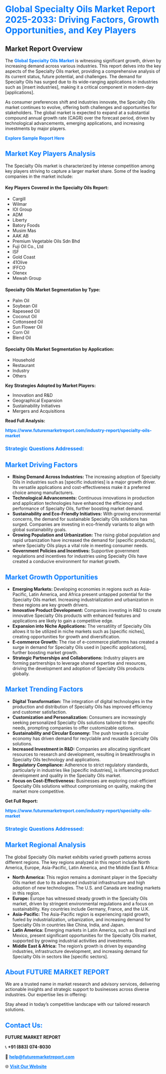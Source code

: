 <h1 style="color: #007BFF;">Global Specialty Oils Market Report 2025-2033: Driving Factors, Growth Opportunities, and Key Players</h1>

<section id="overview">
<h2>Market Report Overview</h2>
<p>The <a href="https://www.futuremarketreport.com/industry-report/specialty-oils-market" style="color: #007BFF; text-decoration: none;"><strong>Global Specialty Oils Market</strong></a> is witnessing significant growth, driven by increasing demand across various industries. This report delves into the key aspects of the Specialty Oils market, providing a comprehensive analysis of its current status, future potential, and challenges. The demand for Specialty Oils has surged due to its wide-ranging applications in industries such as [insert industries], making it a critical component in modern-day [applications].</p>
<p>As consumer preferences shift and industries innovate, the Specialty Oils market continues to evolve, offering both challenges and opportunities for stakeholders. The global market is expected to expand at a substantial compound annual growth rate (CAGR) over the forecast period, driven by technological advancements, emerging applications, and increasing investments by major players.</p>
</section>

<section id="overview">
<p><a href="https://www.futuremarketreport.com/request-sample/reportId=87236" style="color: #007BFF; text-decoration: none;"><strong>Explore Sample Report Here</strong></a></p>
</section>

<section id="key-players">
<h2 style="color: #007BFF;">Market Key Players Analysis</h2>
<p>The Specialty Oils market is characterized by intense competition among key players striving to capture a larger market share. Some of the leading companies in the market include:</p>
<h4>Key Players Covered in the Specialty Oils Report:</h4>
<ul><li>Cargill</li><li>Wilmar</li><li>IOI Group</li><li>ADM</li><li>Liberty</li><li>Batory Foods</li><li>Musim Mas</li><li>AAK AB</li><li>Premium Vegetable Oils Sdn Bhd</li><li>Fuji Oil Co., Ltd</li><li>ISF</li><li>Gold Coast</li><li>41Olive</li><li>IFFCO</li><li>Olenex</li><li>Mewah Group</li></ul>
<h4>Specialty Oils Market Segmentation by Type:</h4>
<ul><li>Palm Oil</li><li>Soybean Oil</li><li>Rapeseed Oil</li><li>Coconut Oil</li><li>Cottonseed Oil</li><li>Sun Flower Oil</li><li>Corn Oil</li><li>Blend Oil</li></ul>

<h4>Specialty Oils Market Segmentation by Application:</h4>
<ul><li>Household</li><li>Restaurant</li><li>Industry</li><li>Others</li></ul>
<p><strong>Key Strategies Adopted by Market Players:</strong></p>
<ul>
<li>Innovation and R&D</li>
<li>Geographical Expansion</li>
<li>Sustainability Initiatives</li>
<li>Mergers and Acquisitions</li>
</ul>
</section>

<section>
<p><strong>Read Full Analysis: </strong></p><a href="https://www.futuremarketreport.com/industry-report/specialty-oils-market" style="color: #007BFF; text-decoration: none;"><strong>https://www.futuremarketreport.com/industry-report/specialty-oils-market</strong></a>
<h3 style="color: #007BFF;">Strategic Questions Addressed:</h3>
</section>

<section id="driving-factors">
<h2 style="color: #007BFF;">Market Driving Factors</h2>
<ul>
<li><strong>Rising Demand Across Industries:</strong> The increasing adoption of Specialty Oils in industries such as [specific industries] is a major growth driver. Its versatile applications and cost-effectiveness make it a preferred choice among manufacturers.</li>
<li><strong>Technological Advancements:</strong> Continuous innovations in production and application technologies have enhanced the efficiency and performance of Specialty Oils, further boosting market demand.</li>
<li><strong>Sustainability and Eco-Friendly Initiatives:</strong> With growing environmental concerns, the demand for sustainable Specialty Oils solutions has surged. Companies are investing in eco-friendly variants to align with global sustainability goals.</li>
<li><strong>Growing Population and Urbanization:</strong> The rising global population and rapid urbanization have increased the demand for [specific products], where Specialty Oils plays a vital role in meeting consumer needs.</li>
<li><strong>Government Policies and Incentives:</strong> Supportive government regulations and incentives for industries using Specialty Oils have created a conducive environment for market growth.</li>
</ul>
</section>

<section id="growth-opportunities">
<h2 style="color: #007BFF;">Market Growth Opportunities</h2>
<ul>
<li><strong>Emerging Markets:</strong> Developing economies in regions such as Asia-Pacific, Latin America, and Africa present untapped potential for the Specialty Oils market. Increasing industrialization and urbanization in these regions are key growth drivers.</li>
<li><strong>Innovative Product Development:</strong> Companies investing in R&D to create innovative Specialty Oils products with enhanced features and applications are likely to gain a competitive edge.</li>
<li><strong>Expansion into Niche Applications:</strong> The versatility of Specialty Oils allows it to be utilized in niche markets such as [specific niches], creating opportunities for growth and diversification.</li>
<li><strong>E-commerce Growth:</strong> The rise of e-commerce platforms has created a surge in demand for Specialty Oils used in [specific applications], further boosting market growth.</li>
<li><strong>Strategic Partnerships and Collaborations:</strong> Industry players are forming partnerships to leverage shared expertise and resources, driving the development and adoption of Specialty Oils products globally.</li>
</ul>
</section>

<section id="trending-factors">
<h2 style="color: #007BFF;">Market Trending Factors</h2>
<ul>
<li><strong>Digital Transformation:</strong> The integration of digital technologies in the production and distribution of Specialty Oils has improved efficiency and customer satisfaction.</li>
<li><strong>Customization and Personalization:</strong> Consumers are increasingly seeking personalized Specialty Oils solutions tailored to their specific needs, prompting companies to offer customizable options.</li>
<li><strong>Sustainability and Circular Economy:</strong> The push towards a circular economy has driven demand for recyclable and reusable Specialty Oils solutions.</li>
<li><strong>Increased Investment in R&D:</strong> Companies are allocating significant resources to research and development, resulting in breakthroughs in Specialty Oils technology and applications.</li>
<li><strong>Regulatory Compliance:</strong> Adherence to strict regulatory standards, particularly in industries like [specific industries], is influencing product development and quality in the Specialty Oils market.</li>
<li><strong>Focus on Cost-Effectiveness:</strong> Businesses are exploring cost-efficient Specialty Oils solutions without compromising on quality, making the market more competitive.</li>
</ul>
</section>

<section>
<p><strong>Get Full Report: </strong></p><a href="https://www.futuremarketreport.com/industry-report/specialty-oils-market" style="color: #007BFF; text-decoration: none;"><strong>https://www.futuremarketreport.com/industry-report/specialty-oils-market</strong></a>
<h3 style="color: #007BFF;">Strategic Questions Addressed:</h3>
</section>


<section id="regional-analysis">
<h2 style="color: #007BFF;">Market Regional Analysis</h2>
<p>The global Specialty Oils market exhibits varied growth patterns across different regions. The key regions analyzed in this report include North America, Europe, Asia-Pacific, Latin America, and the Middle East & Africa:</p>
<ul>
<li><strong>North America:</strong> This region remains a dominant player in the Specialty Oils market due to its advanced industrial infrastructure and high adoption of new technologies. The U.S. and Canada are leading markets in this region.</li>
<li><strong>Europe:</strong> Europe has witnessed steady growth in the Specialty Oils market, driven by stringent environmental regulations and a focus on sustainability. Key countries include Germany, France, and the U.K.</li>
<li><strong>Asia-Pacific:</strong> The Asia-Pacific region is experiencing rapid growth, fueled by industrialization, urbanization, and increasing demand for Specialty Oils in countries like China, India, and Japan.</li>
<li><strong>Latin America:</strong> Emerging markets in Latin America, such as Brazil and Mexico, present significant opportunities for the Specialty Oils market, supported by growing industrial activities and investments.</li>
<li><strong>Middle East & Africa:</strong> The region’s growth is driven by expanding industries, infrastructure development, and increasing demand for Specialty Oils in sectors like [specific sectors].</li>
</ul>
</section>

<footer>
<h2 style="color: #007BFF;">About FUTURE MARKET REPORT</h2>
<p>We are a trusted name in market research and advisory services, delivering actionable insights and strategic support to businesses across diverse industries. Our expertise lies in offering:</p>

<p>Stay ahead in today’s competitive landscape with our tailored research solutions.</p>

<h2 style="color: #007BFF;">Contact Us:</h2>
<p><strong>FUTURE MARKET REPORT</strong></p>
<p>📞 <strong>+91 (883) 074-8030</strong></p>
<p>📧 <strong><a href="mailto:help@futuremarketreport.com" style="color: #007BFF;">help@futuremarketreport.com</a></strong></p>
<p>🌐 <strong><a href="https://www.futuremarketreport.com/" style="color: #007BFF;">Visit Our Website</a></strong></p>
</footer>